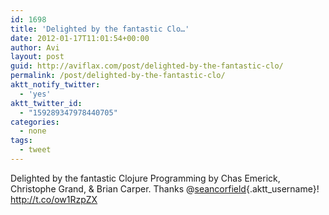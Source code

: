 ```yaml
---
id: 1698
title: 'Delighted by the fantastic Clo…'
date: 2012-01-17T11:01:54+00:00
author: Avi
layout: post
guid: http://aviflax.com/post/delighted-by-the-fantastic-clo/
permalink: /post/delighted-by-the-fantastic-clo/
aktt_notify_twitter:
  - 'yes'
aktt_twitter_id:
  - "159289347978440705"
categories:
  - none
tags:
  - tweet
---
```

Delighted by the fantastic Clojure Programming by Chas Emerick, Christophe Grand, & Brian Carper. Thanks @[seancorfield](http://twitter.com/seancorfield){.aktt_username}! <a href="http://t.co/ow1RzpZX" rel="nofollow">http://t.co/ow1RzpZX</a>